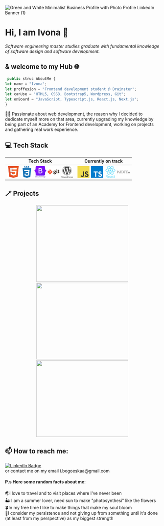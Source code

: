 ![Green and White Minimalist Business Profile with Photo Profile LinkedIn Banner (1)](https://github.com/user-attachments/assets/21075143-c714-4d65-8a03-267b798951d0)





 

# Hi, I am Ivona 👋
_Software engineering master studies graduate with fundamental knowledge of software design and software development._ <br>
## & welcome to my Hub 🌐

```javascript
 public struc AboutMe {
let name = "Ivona";
let proffesion = "Frontend development student @ Brainster";
let canUse = "HTML5, CSS3, Bootstrap5, Wordpress, Git";
let onBoard = "JavaScript, Typescript.js, React.js, Next.js";
}
```

👩‍💻 Passionate about web development, the reason why I decided to dedicate myself more on that area, currently upgrading my knowledge by being part of an Academy for Frontend development, working on projects and gathering real work experience. <br>

## 💻 Tech Stack

| Tech Stack  | Currently on track |
| ------------- | ------------- |
| <div><img src="https://github.com/devicons/devicon/blob/master/icons/html5/html5-original.svg" style="width: 40px;"  /> <img src="https://github.com/devicons/devicon/blob/master/icons/css3/css3-plain-wordmark.svg" style="width: 40px;" /> <img src="https://github.com/devicons/devicon/blob/master/icons/bootstrap/bootstrap-original-wordmark.svg" style="width:40px;" /> <img src="https://github.com/devicons/devicon/blob/master/icons/git/git-original-wordmark.svg" style="width: 40px;" /> <img src="https://github.com/devicons/devicon/blob/master/icons/wordpress/wordpress-plain-wordmark.svg" style="width: 40px;" /></div> | <div><img src="https://github.com/devicons/devicon/blob/master/icons/javascript/javascript-original.svg" style="width: 40px;" />   <img src="https://github.com/devicons/devicon/blob/master/icons/typescript/typescript-original.svg" style="width: 40px;" /> <img src="https://github.com/devicons/devicon/blob/master/icons/react/react-original-wordmark.svg" style="width: 40px;" /> <img src="https://github.com/devicons/devicon/blob/master/icons/nextjs/nextjs-line-wordmark.svg" style="width: 40px;" /> </div> |



## 🪄 Projects
<div align="center">
 <img src="https://github.com/user-attachments/assets/3e796796-122d-4022-92a2-db48e051c97f" style="width: 300px; height: 250px" />
 <img src="https://github.com/user-attachments/assets/2297da47-75ef-40dd-b616-f139518ba361" style="width: 300px; height: 250px" />
 <img src="https://github.com/user-attachments/assets/9eff9404-9c9f-4714-a5a8-0180f95c6c52" style="width: 300px; height: 250px" />

</div>


## 📫 How to reach me: 
<a href="www.linkedin.com/in/ivona-bogoeska-1358b145">
    <img src="https://img.shields.io/badge/LinkedIn-blue?style=for-the-badge&logo=linkedin&logoColor=white" alt="LinkedIn Badge"/>
  </a>  
  <div>or contact me on my email i.bogoeskaa@gmail.com </div>
  


#### P.s Here some random facts about me:  
🌏I love to travel and to visit places where I've never been   
🏜 I am a summer lover, need sun to make "photosynthesi" like the flowers   
🍀In my free time I like to make things that make my soul bloom    
🦊I consider my persistence and not giving up from something until it's done (at least from my perspective) as my biggest strength  

